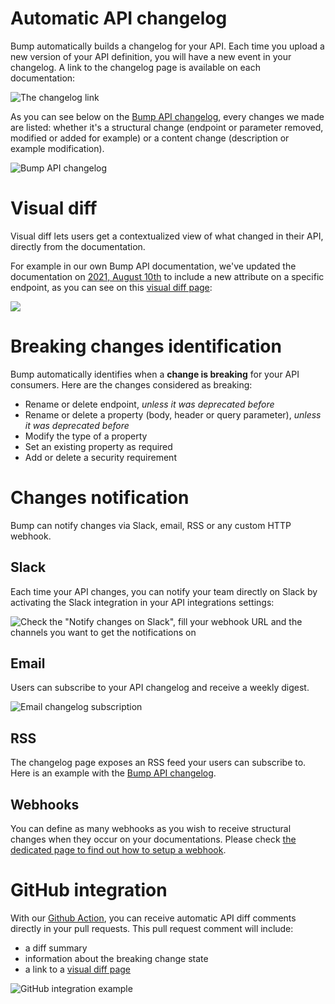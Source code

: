 # Automatic API changelog

Bump automatically builds a changelog for your API. Each time you upload a new version of your API definition, you will have a new event in your changelog. A link to the changelog page is available on each documentation:

![The changelog link](/files/qxvxaTmpJmRAeVqEZKAN.png)

As you can see below on the [Bump API changelog](https://developers.bump.sh/changes), every changes we made are listed: whether it's a structural change (endpoint or parameter removed, modified or added for example) or a content change (description or example modification).

![Bump API changelog](/files/ZjZd5SBqAJPiQAcLNKIU.png)

# Visual diff

Visual diff lets users get a contextualized view of what changed in their API, directly from the documentation.

For example in our own Bump API documentation, we've updated the documentation on [2021, August 10th](https://developers.bump.sh/changes#event-change-a71bf771-693f-49b1-95b3-756b67e9d7bf) to include a new attribute on a specific endpoint, as you can see on this [visual diff page](https://developers.bump.sh/changes/a71bf771-693f-49b1-95b3-756b67e9d7bf):

![](/files/Hi6luEmmfzIzpj4rmSey.png)



# Breaking changes identification

Bump automatically identifies when a **change is breaking** for your API consumers. Here are the changes considered as breaking:

- Rename or delete endpoint, _unless it was deprecated before_
- Rename or delete a property (body, header or query parameter), _unless it was deprecated before_
- Modify the type of a property
- Set an existing property as required
- Add or delete a security requirement

# Changes notification

Bump can notify changes via Slack, email, RSS or any custom HTTP webhook.

## Slack

Each time your API changes, you can notify your team directly on Slack by activating the Slack integration in your API integrations settings:

![Check the "Notify changes on Slack", fill your webhook URL and the channels you want to get the notifications on](/files/twaSpSvrbHghRTMKtqa2.png)

## Email

Users can subscribe to your API changelog and receive a weekly digest.

![Email changelog subscription](/files/8S2a0sPvEPpUkg6J6LMS.png)

## RSS

The changelog page exposes an RSS feed your users can subscribe to. Here is an example with the [Bump API changelog](https://developers.bump.sh/changes.rss).

## Webhooks

You can define as many webhooks as you wish to receive structural changes when they occur on your documentations. Please check [the dedicated page to find out how to setup a webhook](undefined).

# GitHub integration

With our [Github Action](undefined), you can receive automatic API diff comments directly in your pull requests. This pull request comment will include:

- a diff summary
- information about the breaking change state
- a link to a [visual diff page](undefined)

![GitHub integration example](/files/ysIMcTzOxd1AzimVLJ4p.svg)



